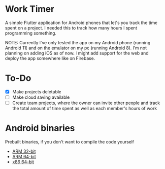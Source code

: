 # Work Timer

A simple Flutter application for Android phones that let's you track the time spent
on a project. I needed this to track how many hours I spent programming something.

NOTE: Currently I've only tested the app on my Android phone (running Android 11)
and on the emulator on my pc (running Android 8). I'm not planning on adding iOS
as of now. I might add support for the web and deploy the app somewhere like on
Firebase.

# To-Do
- [X] Make projects deletable
- [ ] Make cloud saving available
- [ ] Create team projects, where the owner can invite other people and track the total amount of time spent as well as each member's hours of work

# Android binaries

Prebuilt binaries, if you don't want to compile the code yourself

- [ARM 32-bit](https://drive.google.com/file/d/11mGJLoXOAAN_UVHN8c4-F7Of_t0-Ez4Y/view?usp=sharing)
- [ARM 64-bit](https://drive.google.com/file/d/1HZ3v5dY5e-PxQ6Awx84S8AeYJFqysjK9/view?usp=sharing)
- [x86 64-bit](https://drive.google.com/file/d/1dF8klV_AfcznJh7bK44MkrbFQ8TgPx3N/view?usp=sharing)
